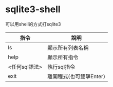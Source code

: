 # sqlite3-shell
可以用shell的方式打sqlite3

|指令|說明|  
|----|----|  
|ls|顯示所有列表名稱|  
|help|顯示所有指令|  
|<任何sql語法>|執行sql指令|  
|exit|離開程式(也可雙擊Enter)|  

